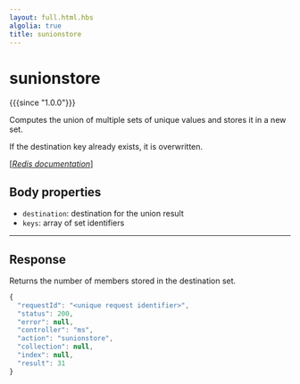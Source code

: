 ```yaml
---
layout: full.html.hbs
algolia: true
title: sunionstore
---
```



# sunionstore

{{{since "1.0.0"}}}

Computes the union of multiple sets of unique values and stores it in a new set.

If the destination key already exists, it is overwritten.

[[_Redis documentation_]](https://redis.io/commands/sunionstore)


## Body properties

* `destination`: destination for the union result
* `keys`: array of set identifiers

---

## Response

Returns the number of members stored in the destination set.

```javascript
{
  "requestId": "<unique request identifier>",
  "status": 200,
  "error": null,
  "controller": "ms",
  "action": "sunionstore",
  "collection": null,
  "index": null,
  "result": 31
}
```
